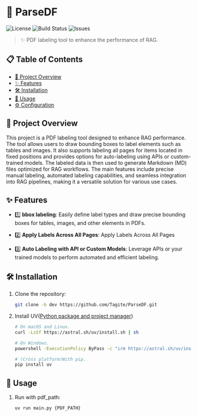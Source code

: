 # 🦜 ParseDF

![License](https://img.shields.io/github/license/Tagite/parseDF)
![Build Status](https://img.shields.io/github/actions/workflow/status/Tagite/parseDF/main.yml)
![Issues](https://img.shields.io/github/issues/Tagite/parseDF)

> ✨ PDF labeling tool to enhance the performance of RAG.


## 📋 Table of Contents
- [📖 Project Overview](#-project-overview)
- [✨ Features](#-features)
- [🛠️ Installation](#️-installation)
- [🚀 Usage](#-usage)
- [⚙️ Configuration](#-configuration)


## 📖 Project Overview
This project is a PDF labeling tool designed to enhance RAG performance. The tool allows users to draw bounding boxes to label elements such as tables and images. It also supports labeling all pages for items located in fixed positions and provides options for auto-labeling using APIs or custom-trained models. The labeled data is then used to generate Markdown (MD) files optimized for RAG workflows. The main features include precise manual labeling, automated labeling capabilities, and seamless integration into RAG pipelines, making it a versatile solution for various use cases.


## ✨ Features
- 1️⃣ **bbox labeling**: Easily define label types and draw precise bounding boxes for tables, images, and other elements in PDFs.

- 2️⃣ **Apply Labels Across All Pages**: Apply Labels Across All Pages

- 3️⃣ **Auto Labeling with API or Custom Models**: Leverage APIs or your trained models to perform automated and efficient labeling.


## 🛠️ Installation
1. Clone the repository:
   ```bash
   git clone -b dev https://github.com/Tagite/ParseDF.git
2. Install UV([Python package and project manager](https://github.com/astral-sh/uv))
   ```bash
   # On macOS and Linux.
   curl -LsSf https://astral.sh/uv/install.sh | sh 

   # On Windows.
   powershell -ExecutionPolicy ByPass -c "irm https://astral.sh/uv/install.ps1 | iex"
   
   # (Cross platform)With pip.
   pip install uv

## 🚀 Usage
1. Run with pdf_path:
   ```python
   uv run main.py {PDF_PATH}